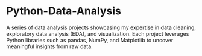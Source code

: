 # Python-Data-Analysis
A series of data analysis projects showcasing my expertise in data cleaning, exploratory data analysis (EDA), and visualization. Each project leverages Python libraries such as pandas, NumPy, and Matplotlib to uncover meaningful insights from raw data.

